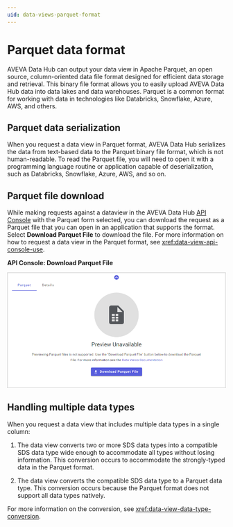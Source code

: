 ```yaml
---
uid: data-views-parquet-format
---
```


# Parquet data format

AVEVA Data Hub can output your data view in Apache Parquet, an open source, column-oriented data file format designed for efficient data storage and retrieval. This binary file format allows you to easily upload AVEVA Data Hub data into data lakes and data warehouses. Parquet is a common format for working with data in technologies like Databricks, Snowflake, Azure, AWS, and others.

## Parquet data serialization

When you request a data view in Parquet format, AVEVA Data Hub serializes the data from text-based data to the Parquet binary file format, which is not human-readable. To read the Parquet file, you will need to open it with a programming language routine or application capable of deserialization, such as Databricks, Snowflake, Azure, AWS, and so on.

## Parquet file download

While making requests against a dataview in the AVEVA Data Hub [API Console](xref:apiConsole) with the Parquet form selected, you can download the request as a Parquet file that you can open in an application that supports the format. Select **Download Parquet File** to download the file. For more information on how to request a data view in the Parquet format, see <xref:data-view-api-console-use>.

**API Console: Download Parquet File**

![API Console: Download Parquet File](_images/download-parquet.png)

## Handling multiple data types

When you request a data view that includes multiple data types in a single column:

1. The data view converts two or more SDS data types into a compatible SDS data type wide enough to accommodate all types without losing information. This conversion occurs to accommodate the strongly-typed data in the Parquet format.

1. The data view converts the compatible SDS data type to a Parquet data type. This conversion occurs because the Parquet format does not support all data types natively.

For more information on the conversion, see <xref:data-view-data-type-conversion>.
